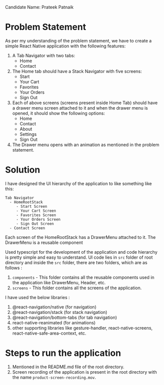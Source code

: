 Candidate Name: Prateek Patnaik


# Problem Statement
As per my understanding of the problem statement, we have to create a simple React Native application 
with the following features:

1. A Tab Navigator with two tabs:
   - Home
   - Contact
2. The Home tab should have a Stack Navigator with five screens:
   - Start
   - Your Cart
   - Favorites
   - Your Orders
   - Sign Out
3. Each of above screens (screens present inside Home Tab) should have a drawer menu screen attached to it and when
   the drawer menu is opened, it should show the following options:
    - Home
    - Contact
    - About
    - Settings
    - Sign Out
4. The Drawer menu opens with an animation as mentioned in the problem statement.

# Solution
I have designed the UI hierarchy of the application to like something like this:
``` 
Tab Navigator
  - HomeRootStack
     - Start Screen 
     - Your Cart Screen
     - Favorites Screen
     - Your Orders Screen
     - Sign Out Screen
  - Contact Screen
```
Each screen of the HomeRootStack has a DrawerMenu attached to it. The DrawerMenu is a reusable component

Used typescript for the development of the application and code hierarchy is pretty simple
and easy to understand. UI code lies in `src` folder of root directory and inside the `src` folder, 
there are two folders, which are as follows :
1. `components` - This folder contains all the reusable components used in the application like DrawerMenu, 
   Header, etc.
2. `screens` - This folder contains all the screens of the application.

I have used the below libraries : 
1. @react-navigation/native (for navigation)
2. @react-navigation/stack (for stack navigation)
3. @react-navigation/bottom-tabs (for tab navigation)
4. react-native-reanimated (for animations)
5. other supporting libraries like gesture-handler, react-native-screens, react-native-safe-area-context, etc.

# Steps to run the application
1. Mentioned in the README.md file of the root directory.
2. Screen recording of the application is present in the root directory with the name `product-screen-recording.mov`.
